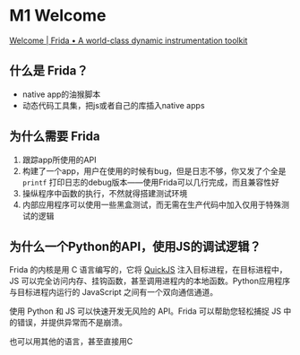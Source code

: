 # M1 Welcome

[Welcome | Frida • A world-class dynamic instrumentation toolkit](https://frida.re/docs/home/)

## 什么是 Frida？

- native app的油猴脚本
- 动态代码工具集，把js或者自己的库插入native apps

## 为什么需要 Frida

1. 跟踪app所使用的API
2. 构建了一个app，用户在使用的时候有bug，但是日志不够，你又发了个全是 `printf` 打印日志的debug版本——使用Frida可以几行完成，而且兼容性好
3. 操纵程序中函数的执行，不然就得搭建测试环境
4. 内部应用程序可以使用一些黑盒测试，而无需在生产代码中加入仅用于特殊测试的逻辑

## 为什么一个Python的API，使用JS的调试逻辑？

Frida 的内核是用 C 语言编写的，它将 [QuickJS](https://bellard.org/quickjs/) 注入目标进程，在目标进程中， JS 可以完全访问内存、挂钩函数，甚至调用进程内的本地函数。Python应用程序与目标进程内运行的 JavaScript 之间有一个双向通信通道。

使用 Python 和 JS 可以快速开发无风险的 API。Frida 可以帮助您轻松捕捉 JS 中的错误，并提供异常而不是崩溃。

也可以用其他的语言，甚至直接用C

